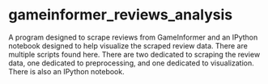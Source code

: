 # gameinformer_reviews_analysis
A program designed to scrape reviews from GameInformer and an IPython notebook designed to help visualize the scraped review data.
There are multiple scripts found here. There are two dedicated to scraping the review data, 
one dedicated to preprocessing, and one dedicated to visualization. There is also an IPython notebook.
